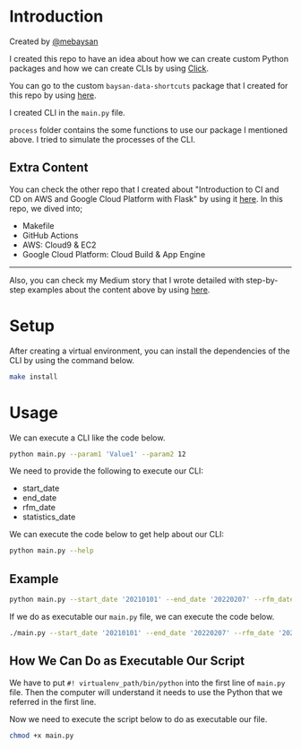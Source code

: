 # Introduction

Created by [@mebaysan](https://www.github.com/mebaysan)

I created this repo to have an idea about how we can create custom Python packages and how we can create CLIs by using [Click](https://click.palletsprojects.com/).

You can go to the custom `baysan-data-shortcuts` package that I created for this repo by using [here](./baysan_data_shortcuts/).

I created CLI in the `main.py` file.

`process` folder contains the some functions to use our package I mentioned above. I tried to simulate the processes of the CLI.


## Extra Content
You can check the other repo that I created about "Introduction to CI and CD on AWS and Google Cloud Platform with Flask" by using it [here](https://github.com/mebaysan/IntroductionToCloudComputingCI_CD). In this repo, we dived into;
- Makefile
- GitHub Actions
- AWS: Cloud9 & EC2
- Google Cloud Platform: Cloud Build & App Engine

---

Also, you can check my Medium story that I wrote detailed with step-by-step examples about the content above by using [here](https://medium.com/codex/introduction-to-continuous-integration-and-continuous-delivery-with-python-flask-a2fa1d48db6c).



# Setup

After creating a virtual environment, you can install the dependencies of the CLI by using the command below.
```bash
make install
```


# Usage
We can execute a CLI like the code below.
```bash
python main.py --param1 'Value1' --param2 12
```
We need to provide the following to execute our CLI:
- start_date
- end_date
- rfm_date
- statistics_date

We can execute the code below to get help about our CLI:
```bash
python main.py --help
```


## Example
```bash
python main.py --start_date '20210101' --end_date '20220207' --rfm_date '2022-01-31' --statistics_date '2022-01-31'
```

If we do as executable our `main.py` file, we can execute the code below.

```bash
./main.py --start_date '20210101' --end_date '20220207' --rfm_date '2022-01-31' --statistics_date '2022-01-31'
```

## How We Can Do as Executable Our Script
We have to put `#! virtualenv_path/bin/python` into the first line of `main.py` file. Then the computer will understand it needs to use the Python that we referred in the first line. 

Now we need to execute the script below to do as executable our file.
```bash
chmod +x main.py
```